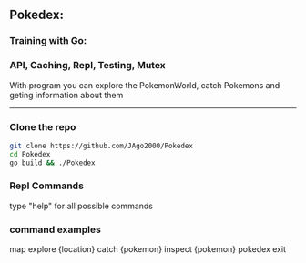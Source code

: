 ## Pokedex:
### Training with Go:
### API, Caching, Repl, Testing, Mutex

With program you can explore the PokemonWorld, catch Pokemons and geting information about them 

------------------------

### Clone the repo

```bash
git clone https://github.com/JAgo2000/Pokedex
cd Pokedex
go build && ./Pokedex
```
### Repl Commands
type "help" for all possible commands
### command examples
map
explore {location}
catch {pokemon}
inspect {pokemon}
pokedex
exit



